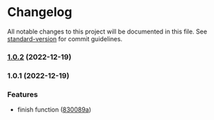 # Changelog

All notable changes to this project will be documented in this file. See [standard-version](https://github.com/conventional-changelog/standard-version) for commit guidelines.

### [1.0.2](https://github.com/sishen654/koa-hpp2/compare/v1.0.1...v1.0.2) (2022-12-19)

### 1.0.1 (2022-12-19)


### Features

* finish function ([830089a](https://github.com/sishen654/koa-hpp2/commit/830089a59166d5d252480e30efd48711422ce4cb))
